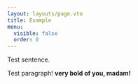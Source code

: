```yaml
---
layout: layouts/page.vto
title: Example
menu:
  visible: false
  order: 0
---
```

Test sentence.

Test paragraph! **very bold of you, madam!**
